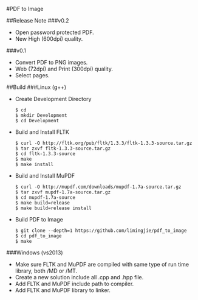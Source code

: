 #PDF to Image

##Release Note
###v0.2
- Open password protected PDF.
- New High (600dpi) quality.

###v0.1
- Convert PDF to PNG images.
- Web (72dpi) and Print (300dpi) quality.
- Select pages.

##Build
###Linux (g++)
- Create Development Directory
  ```console
  $ cd
  $ mkdir Development
  $ cd Development
  ```

- Build and Install FLTK
  ```console
  $ curl -O http://fltk.org/pub/fltk/1.3.3/fltk-1.3.3-source.tar.gz
  $ tar zxvf fltk-1.3.3-source.tar.gz
  $ cd fltk-1.3.3-source
  $ make
  $ make install
  ```

- Build and Install MuPDF
  ```console
  $ curl -O http://mupdf.com/downloads/mupdf-1.7a-source.tar.gz
  $ tar zxvf mupdf-1.7a-source.tar.gz
  $ cd mupdf-1.7a-source
  $ make build=release
  $ make build=release install
  ```

- Build PDF to Image
  ```console
  $ git clone --depth=1 https://github.com/limingjie/pdf_to_image
  $ cd pdf_to_image
  $ make
  ```

###Windows (vs2013)
- Make sure FLTK and MuPDF are compiled with same type of run time library,
both /MD or /MT.
- Create a new solution include all .cpp and .hpp file.
- Add FLTK and MuPDF include path to compiler.
- Add FLTK and MuPDF library to linker.
